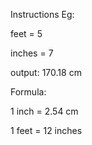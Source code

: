 Instructions
Eg:

feet = 5

inches = 7

output: 170.18 cm



Formula:

1 inch = 2.54 cm

1 feet = 12 inches
